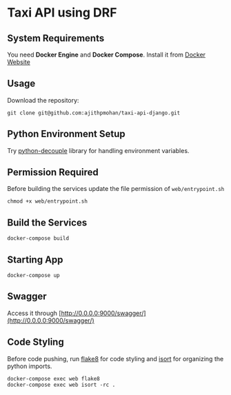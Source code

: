 # Taxi API using DRF

## System Requirements

You need **Docker Engine** and **Docker Compose**. Install it from [Docker Website](https://docs.docker.com/)

## Usage

Download the repository:

    git clone git@github.com:ajithpmohan/taxi-api-django.git

## Python Environment Setup

Try [python-decouple](https://simpleisbetterthancomplex.com/2015/11/26/package-of-the-week-python-decouple.html) library for handling environment variables.

## Permission Required
Before building the services update the file permission of `web/entrypoint.sh`

    chmod +x web/entrypoint.sh

## Build the Services

    docker-compose build

## Starting App

    docker-compose up

## Swagger
Access it through [http://0.0.0.0:9000/swagger/](http://0.0.0.0:9000/swagger/)

## Code Styling

Before code pushing, run [flake8](https://simpleisbetterthancomplex.com/packages/2016/08/05/flake8.html) for code styling and [isort](https://simpleisbetterthancomplex.com/packages/2016/10/08/isort.html) for organizing the python imports.

    docker-compose exec web flake8
    docker-compose exec web isort -rc .
